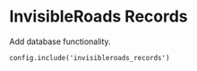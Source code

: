 InvisibleRoads Records
======================
Add database functionality.

    config.include('invisibleroads_records')
